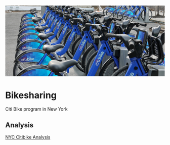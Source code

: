 ![this is an image](https://github.com/Fbullman/Bikesharing/blob/main/citibike.png)
# Bikesharing
Citi Bike program in New York

## Analysis
[NYC Citibike Analysis](https://public.tableau.com/shared/6R23J337S?:display_count=n&:origin=viz_share_link)
